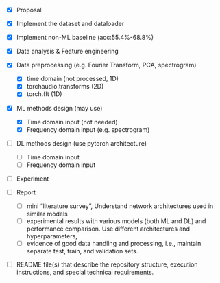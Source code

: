 - [x] Proposal
- [x] Implement the dataset and dataloader
- [x] Implement non-ML baseline (acc:55.4%-68.8%)
- [x] Data analysis & Feature engineering
- [x] Data preprocessing (e.g. Fourier Transform, PCA, spectrogram)
  - [x] time domain (not processed, 1D)
  - [x] torchaudio.transforms (2D)
  - [x] torch.fft (1D)
- [x] ML methods design (may use)
  - [x] Time domain input (not needed)
  - [x] Frequency domain input (e.g. spectrogram)
- [ ] DL methods design (use pytorch architecture)
  - [ ] Time domain input
  - [ ] Frequency domain input
- [ ] Experiment
- [ ] Report
  - [ ] mini “literature survey”, Understand network architectures used in similar models
  - [ ] experimental results with various models (both ML and DL) and performance comparison. Use different architectures and hyperparameters,
  - [ ] evidence of good data handling and processing, i.e., maintain separate test, train, and validation sets.
- [ ] README file(s) that describe the repository structure, execution instructions, and special technical requirements.

